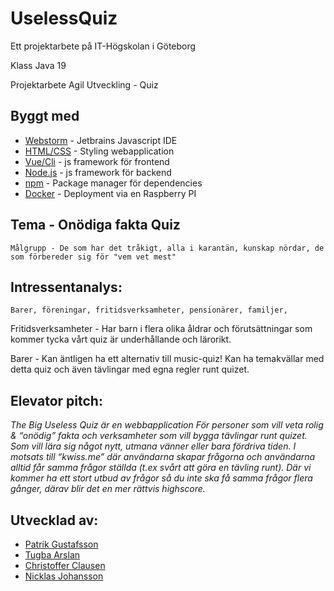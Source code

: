 # UselessQuiz

Ett projektarbete på IT-Högskolan i Göteborg

Klass Java 19

Projektarbete Agil Utveckling - Quiz

## Byggt med
* [Webstorm](https://www.jetbrains.com/webstorm/) - Jetbrains Javascript IDE
* [HTML/CSS](https://www.w3schools.com/html/html_css.asp) - Styling webapplication
* [Vue/Cli](https://cli.vuejs.org/) -  js framework för frontend
* [Node.js](https://nodejs.org/en/) - js framework för backend
* [npm](https://www.npmjs.com/) -  Package manager för dependencies
* [Docker](https://docs.docker.com/) - Deployment via en Raspberry PI

## Tema - Onödiga fakta Quiz

```
Målgrupp - De som har det tråkigt, alla i karantän, kunskap nördar, de som förbereder sig för "vem vet mest"
```

## Intressentanalys:

```
Barer, föreningar, fritidsverksamheter, pensionärer, familjer, 
```
Fritidsverksamheter - Har barn i flera olika åldrar och förutsättningar som kommer tycka vårt quiz är underhållande och lärorikt.

Barer - Kan äntligen ha ett alternativ till music-quiz! Kan ha temakvällar med detta quiz och även tävlingar med egna regler runt quizet.

## Elevator pitch:

*The Big Useless Quiz är en webbapplication 
För personer som vill veta rolig & “onödig” fakta och verksamheter som vill bygga tävlingar runt quizet.
Som vill lära sig något nytt, utmana vänner eller bara fördriva tiden.
I motsats till “kwiss.me” där användarna skapar frågorna och användarna alltid får samma frågor ställda (t.ex svårt att göra en tävling runt).
Där vi kommer ha ett stort utbud av frågor så du inte ska få samma frågor flera gånger, därav blir det en mer rättvis highscore.*

## Utvecklad av:

* [Patrik Gustafsson](https://github.com/PG-87)
* [Tugba Arslan](https://github.com/bentgb)
* [Christoffer Clausen](https://github.com/ChristofferClausen)
* [Nicklas Johansson](https://github.com/NJKongelf)

